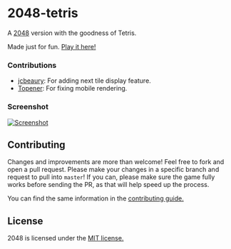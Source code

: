# 2048-tetris
A [2048](https://kaloodinaz.github.io/2048-online/) version with the goodness of Tetris.

Made just for fun. [Play it here!](https://kaloodinaz.github.io/2048-tetris)

### Contributions

 - [jcbeaury](http://github.com/jcbeaury): For adding next tile display feature.
 - [Topener](http://github.com/Topener): For fixing mobile rendering.

### Screenshot

[![Screenshot](http://i.imgur.com/k0miKcD.png)](http://i.imgur.com/w8OEjb4.png)


## Contributing
Changes and improvements are more than welcome! Feel free to fork and open a pull request. Please make your changes in a specific branch and request to pull into `master`! If you can, please make sure the game fully works before sending the PR, as that will help speed up the process.

You can find the same information in the [contributing guide.](https://github.com/gabrielecirulli/2048/blob/master/CONTRIBUTING.md)

## License
2048 is licensed under the [MIT license.](https://github.com/gabrielecirulli/2048/blob/master/LICENSE.txt)
